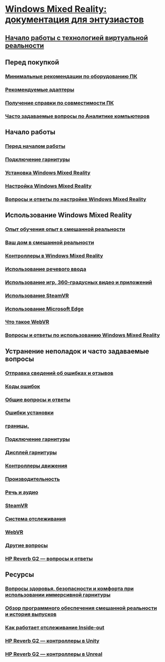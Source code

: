 # [Windows Mixed Reality: документация для энтузиастов](index.yml)
## [Начало работы с технологией виртуальной реальности](vr-journey.md)

## Перед покупкой
<!-- ### [What is Windows Mixed Reality?](windows-mixed-reality.md) -->
### [Минимальные рекомендации по оборудованию ПК](windows-mixed-reality-minimum-pc-hardware-compatibility-guidelines.md)
### [Рекомендуемые адаптеры](recommended-adapters-for-windows-mixed-reality-capable-pcs.md)
### [Получение справки по совместимости ПК](get-help-with-pc-compatibility.md)
### [Часто задаваемые вопросы по Аналитике компьютеров](before-you-buy-faqs.md)

## Начало работы
### [Перед началом работы](before-you-start.md)
### [Подключение гарнитуры](plug-in-your-headset.md)
### [Установка Windows Mixed Reality](install-windows-mixed-reality.md)
### [Настройка Windows Mixed Reality](set-up-windows-mixed-reality.md)
### [Вопросы и ответы по настройке Windows Mixed Reality](wmr-setup-faq.md)

## Использование Windows Mixed Reality
### [Опыт обучения опыт в смешанной реальности](learn-mixed-reality.md)
### [Ваш дом в смешанной реальности](your-mixed-reality-home.md)
### [Контроллеры в Windows Mixed Reality](controllers-in-wmr.md)
### [Использование речевого ввода](using-speech-in-wmr.md)
### [Использование игр, 360-градусных видео и приложений](using-games-and-apps-in-windows-mixed-reality.md)
### [Использование SteamVR](using-steamvr-with-windows-mixed-reality.md)
### [Использование Microsoft Edge](using-microsoft-edge.md)
### [Что такое WebVR](webvr.md)
### [Вопросы и ответы по использованию Windows Mixed Reality](using-wmr-faq.md)

## Устранение неполадок и часто задаваемые вопросы
### [Отправка сведений об ошибках и отзывов](filing-feedback.md)
### [Коды ошибок](error-codes.md)
### [Общие вопросы и ответы](troubleshooting-windows-mixed-reality.md)
### [Ошибки установки](installation_errors.md)
### [границы,](boundary-questions.md)
### [Подключение гарнитуры](headset-connectivity.md)
### [Дисплей гарнитуры](headset-display.md)
### [Контроллеры движения](motion-controller-problems.md)
### [Производительность](performance-questions.md)
### [Речь и аудио](speech-and-audio.md)
### [SteamVR](steamvr-questions.md)
### [Система отслеживания](tracking.md)
### [WebVR](webvr-questions.md)
### [Другие вопросы](other-questions.md)
### [HP Reverb G2 — вопросы и ответы](reverbG2-faq.md)

## Ресурсы
### [Вопросы здоровья, безопасности и комфорта при использовании иммерсивной гарнитуры](wmr-health-safety-comfort.md)
### [Обзор программного обеспечения смешанной реальности и история выпусков](mixed-reality-software.md)
### [Как работает отслеживание Inside-out](tracking-system.md)
### [HP Reverb G2 — контроллеры в Unity](https://docs.microsoft.com/windows/mixed-reality/develop/unity/unity-reverb-g2-controllers)
### [HP Reverb G2 — контроллеры в Unreal](https://docs.microsoft.com/windows/mixed-reality/develop/unreal/unreal-reverb-g2-controllers)
